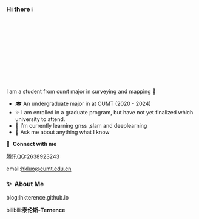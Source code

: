 ### Hi there <a href="https://www.gautamkrishnar.com/"><img src="https://media.giphy.com/media/hvRJCLFzcasrR4ia7z/giphy.gif" width="5%"></a>

I am a student from cumt major in surveying and mapping :rofl:

- 🎓 An undergraduate major in  at CUMT (2020 - 2024)
- ✨ I am enrolled in a graduate program, but have not yet finalized which university to attend.
- 🌱 I’m currently learning gnss ,slam and deeplearning
- 💬 Ask me about anything what I know
  
  

🔗 &nbsp;**Connect with me**

腾讯QQ:2638923243

email:hkluo@cumt.edu.cn

### ✨&nbsp; About Me

blog:lhkterence.github.io

bilibili:**泰伦斯-Ternence**

